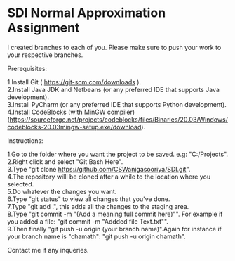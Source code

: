 # SDI Normal Approximation Assignment

I created branches to each of you. Please make sure to push your work to your respective branches.

Prerequisites:

1.Install Git ( https://git-scm.com/downloads ).  
2.Install Java JDK and Netbeans (or any preferred IDE that supports Java development).  
3.Install PyCharm (or any preferred IDE that supports Python development).  
4.Install CodeBlocks (with MinGW compiler) (https://sourceforge.net/projects/codeblocks/files/Binaries/20.03/Windows/codeblocks-20.03mingw-setup.exe/download).  

Instructions:

1.Go to the folder where you want the project to be saved. e.g: "C:/Projects".  
2.Right click and select "Git Bash Here".  
3.Type "git clone https://github.com/CSWanigasooriya/SDI.git".  
4.The repository willl be cloned after a while to the location where you selected.  
5.Do whatever the changes you want.  
6.Type "git status" to view all changes that you've done.  
7.Type "git add .", this adds all the changes to the staging area.  
8.Type "git commit -m "(Add a meaning full commit here)"". For example if you added a file: "git commit -m "Addded file Text.txt"".  
9.Then finally "git push -u origin (your branch name)".Again for instance if your branch name is "chamath": "git push -u origin chamath".    

Contact me if any inqueries.
